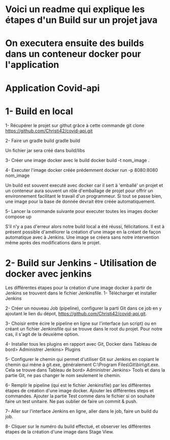 # Voici un readme qui explique les étapes d'un Build sur un projet java
# On executera ensuite des builds dans un conteneur docker pour l'application
# Application Covid-api

# 1- Build en local
1- Récupérer le projet sur githut grâce à cette commande
git clone https://github.com/Christi42/covid-api.git

2- Faire un gradle build
gradle build

Un fichier jar sera créé dans build/libs

3- Créer une image docker avec le build
docker build -t nom_image .

4- Executer l'image docker créée prédemment 
docker run -p 8080:8080 nom_image

Un build est souvent executé avec docker car il sert à 'emballé' un projet et un conteneur aura souvent un rôle d'emballage de projet pour offrir un environnement facilitant le travail d'un programmeur. Si tout se passe bien, une image pour la base de donnée devrait être créée automatiquement. 

5- Lancer la commande suivante pour executer toutes les images
docker compose up

S'il n'y a pas d'erreur alors notre build local a été réussi, félicitations. Il est à présent possible d'améliorer la création d'une image en la créant de façon automatique avec à Jenkins. Une image se créera sans notre intervention même après des modifications dans le projet. 

# 2- Build sur Jenkins - Utilisation de docker avec jenkins
Les différentes étapes pour la création d'une image docker à partir de Jenkins se trouvent dans le fichier Jenkinsfile.
1- Télécharger et installer Jenkins

2- Créer un nouveau Job (pipeline), configurer la parti Git dans ce job en y ajoutant le lien du dépot, https://github.com/Christi42/covid-api.git. 

3- Choisir entre écire le pipeline en ligne sur l'interface (un script) ou en créant un fichier Jenkinsfile qui se trouve dans le root du projet. Pour notre cas, il s'agit de la deuxième option. 

4- Installer tous les plugins en rapport avec Git, Docker dans Tableau de bord> Administrer Jenkins> Plugins

5- Configurer le chemin qui permet d'utiliser Git sur Jenkins en copiant le chemin qui mène à git.exe, généralement C:\Program Files\Git\bin\git.exe. Cela se trouve dans Tableau de bord> Administrer Jenkins> Tools et dans la partie Git, ne pas changer le nom seulement le chemin.

6- Remplir le pipeline (qui est le fichier Jenkinsfile) par les différentes étapes de création d'une image docker. Ajouter les différentes steps et commandes. Ajouter la partie Test comme dans le fichier si on souhaite faire un test unitaire. Ne pas oublier de faire un commit & push.

7- Aller sur l'interface Jenkins en ligne, aller dans le job, faire un build du job. 

8- Cliquer sur le numéro du build effectué, et observer les différentes étapes de la création d'une image dans Stage View.
